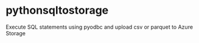 # pythonsqltostorage
Execute SQL statements using pyodbc and upload csv or parquet to Azure Storage
